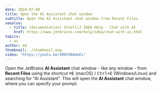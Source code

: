```yaml
---
date: 2024-07-08
title: Open the AI Assistant chat window
subtitle: Open the AI Assistant chat window from Recent Files.
seealso:
  - title: (documentation) IntelliJ IDEA Help - Chat with AI
    href: https://www.jetbrains.com/help/idea/chat-with-ai.html
topics:
  - ai
author: md
thumbnail: ./thumbnail.png
video: "https://youtu.be/XRKhVBAdwEs"
---
```


Open the JetBrains **AI Assistant** chat window - like any window - from **Recent Files** using the shortcut <kbd>⌘E</kbd> (macOS) / <kbd>Ctrl+E</kbd> (Windows/Linux) and searching for "AI Assistant". This will open the **AI Assistant** chat window, where you can specify your prompt.
